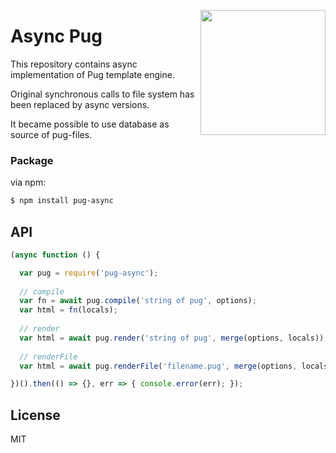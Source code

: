 <a href="https://pugjs.org"><img src="https://cdn.rawgit.com/pugjs/pug-logo/eec436cee8fd9d1726d7839cbe99d1f694692c0c/SVG/pug-final-logo-_-colour-128.svg" height="200" align="right"></a>
# Async Pug

This repository contains async implementation of Pug template engine.

Original synchronous calls to file system has been replaced by async versions.

It became possible to use database as source of pug-files.

### Package

via npm:

```bash
$ npm install pug-async
```

## API

```js
(async function () {

  var pug = require('pug-async');
  
  // compile
  var fn = await pug.compile('string of pug', options);
  var html = fn(locals);
  
  // render
  var html = await pug.render('string of pug', merge(options, locals));
  
  // renderFile
  var html = await pug.renderFile('filename.pug', merge(options, locals));

})().then(() => {}, err => { console.error(err); });
```

## License

MIT
